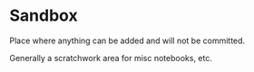 # Sandbox

Place where anything can be added and will not be committed. 

Generally a scratchwork area for misc notebooks, etc.
